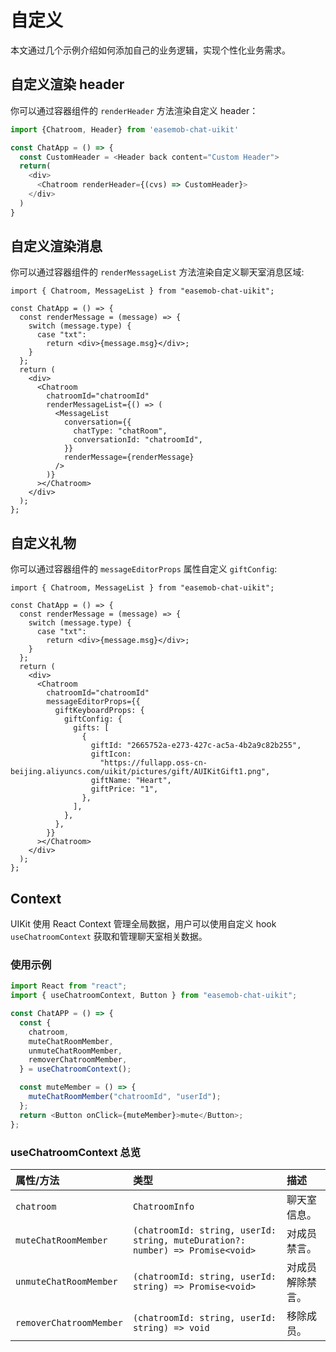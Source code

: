 # 自定义

本文通过几个示例介绍如何添加自己的业务逻辑，实现个性化业务需求。

## 自定义渲染 header

你可以通过容器组件的 `renderHeader` 方法渲染自定义 header：

```javascript
import {Chatroom, Header} from 'easemob-chat-uikit'

const ChatApp = () => {
  const CustomHeader = <Header back content="Custom Header">
  return(
    <div>
      <Chatroom renderHeader={(cvs) => CustomHeader}>
    </div>
  )
}
```

## 自定义渲染消息

你可以通过容器组件的 `renderMessageList` 方法渲染自定义聊天室消息区域:

```tsx
import { Chatroom, MessageList } from "easemob-chat-uikit";

const ChatApp = () => {
  const renderMessage = (message) => {
    switch (message.type) {
      case "txt":
        return <div>{message.msg}</div>;
    }
  };
  return (
    <div>
      <Chatroom
        chatroomId="chatroomId"
        renderMessageList={() => (
          <MessageList
            conversation={{
              chatType: "chatRoom",
              conversationId: "chatroomId",
            }}
            renderMessage={renderMessage}
          />
        )}
      ></Chatroom>
    </div>
  );
};
```

## 自定义礼物

你可以通过容器组件的 `messageEditorProps` 属性自定义 `giftConfig`:

```tsx
import { Chatroom, MessageList } from "easemob-chat-uikit";

const ChatApp = () => {
  const renderMessage = (message) => {
    switch (message.type) {
      case "txt":
        return <div>{message.msg}</div>;
    }
  };
  return (
    <div>
      <Chatroom
        chatroomId="chatroomId"
        messageEditorProps={{
          giftKeyboardProps: {
            giftConfig: {
              gifts: [
                {
                  giftId: "2665752a-e273-427c-ac5a-4b2a9c82b255",
                  giftIcon:
                    "https://fullapp.oss-cn-beijing.aliyuncs.com/uikit/pictures/gift/AUIKitGift1.png",
                  giftName: "Heart",
                  giftPrice: "1",
                },
              ],
            },
          },
        }}
      ></Chatroom>
    </div>
  );
};
```

## Context

UIKit 使用 React Context 管理全局数据，用户可以使用自定义 hook `useChatroomContext` 获取和管理聊天室相关数据。

### 使用示例

```javascript
import React from "react";
import { useChatroomContext, Button } from "easemob-chat-uikit";

const ChatAPP = () => {
  const {
    chatroom,
    muteChatRoomMember,
    unmuteChatRoomMember,
    removerChatroomMember,
  } = useChatroomContext();

  const muteMember = () => {
    muteChatRoomMember("chatroomId", "userId");
  };
  return <Button onClick={muteMember}>mute</Button>;
};
```

### useChatroomContext 总览

| 属性/方法             | 类型                   | 描述                  |
| :-------------------- | :-------------- | :-------------------- | 
| `chatroom`       | `ChatroomInfo`       | 聊天室信息。          |
| `muteChatRoomMember`    | `(chatroomId: string, userId: string, muteDuration?: number) => Promise<void>` | 对成员禁言。 |
| `unmuteChatRoomMember`  | `(chatroomId: string, userId: string) => Promise<void>`            | 对成员解除禁言。      |
| `removerChatroomMember` | `(chatroomId: string, userId: string) => void`               | 移除成员。            |
